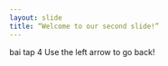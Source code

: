 ```yaml
---
layout: slide
title: “Welcome to our second slide!”
---
```

bai tap 4
Use the left arrow to go back!
